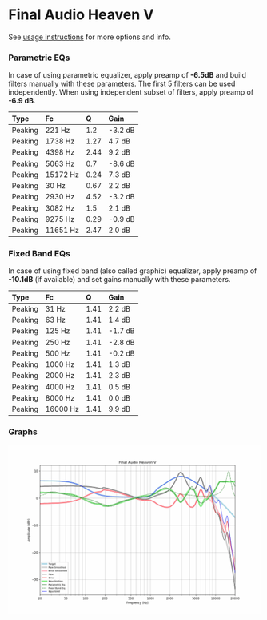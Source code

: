 # Final Audio Heaven V
See [usage instructions](https://github.com/jaakkopasanen/AutoEq#usage) for more options and info.

### Parametric EQs
In case of using parametric equalizer, apply preamp of **-6.5dB** and build filters manually
with these parameters. The first 5 filters can be used independently.
When using independent subset of filters, apply preamp of **-6.9 dB**.

| Type    | Fc       |    Q | Gain    |
|:--------|:---------|:-----|:--------|
| Peaking | 221 Hz   | 1.2  | -3.2 dB |
| Peaking | 1738 Hz  | 1.27 | 4.7 dB  |
| Peaking | 4398 Hz  | 2.44 | 9.2 dB  |
| Peaking | 5063 Hz  | 0.7  | -8.6 dB |
| Peaking | 15172 Hz | 0.24 | 7.3 dB  |
| Peaking | 30 Hz    | 0.67 | 2.2 dB  |
| Peaking | 2930 Hz  | 4.52 | -3.2 dB |
| Peaking | 3082 Hz  | 1.5  | 2.1 dB  |
| Peaking | 9275 Hz  | 0.29 | -0.9 dB |
| Peaking | 11651 Hz | 2.47 | 2.0 dB  |

### Fixed Band EQs
In case of using fixed band (also called graphic) equalizer, apply preamp of **-10.1dB**
(if available) and set gains manually with these parameters.

| Type    | Fc       |    Q | Gain    |
|:--------|:---------|:-----|:--------|
| Peaking | 31 Hz    | 1.41 | 2.2 dB  |
| Peaking | 63 Hz    | 1.41 | 1.4 dB  |
| Peaking | 125 Hz   | 1.41 | -1.7 dB |
| Peaking | 250 Hz   | 1.41 | -2.8 dB |
| Peaking | 500 Hz   | 1.41 | -0.2 dB |
| Peaking | 1000 Hz  | 1.41 | 1.3 dB  |
| Peaking | 2000 Hz  | 1.41 | 2.3 dB  |
| Peaking | 4000 Hz  | 1.41 | 0.5 dB  |
| Peaking | 8000 Hz  | 1.41 | 0.0 dB  |
| Peaking | 16000 Hz | 1.41 | 9.9 dB  |

### Graphs
![](./Final%20Audio%20Heaven%20V.png)